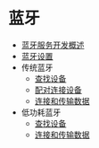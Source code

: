 # 蓝牙
- [蓝牙服务开发概述](bluetooth-overview.md)
- [蓝牙设置](br-development-guide.md)
- 传统蓝牙
  - [查找设备](br-discovery-development-guide.md)
  - [配对连接设备](br-pair-device-development-guide.md)
  - [连接和传输数据](spp-development-guide.md)
- 低功耗蓝牙
  - [查找设备](ble-development-guide.md)
  - [连接和传输数据](gatt-development-guide.md)
